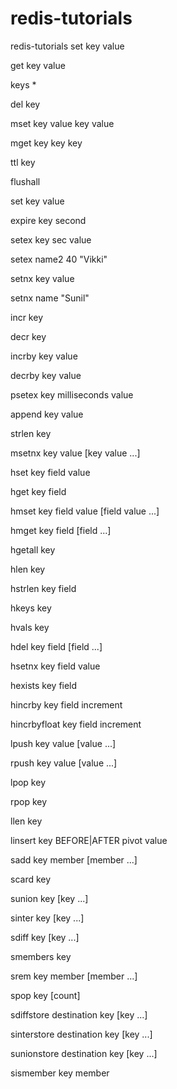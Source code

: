 # redis-tutorials
redis-tutorials
set key value

get key value

keys *

del key

mset key value key value

mget key key key

ttl key

flushall

set key value

expire key second

setex key sec value

setex name2 40 "Vikki"

setnx key value

setnx name "Sunil"



incr key

decr key

incrby key value

decrby key value

psetex key milliseconds value

append key value

strlen key

msetnx key value [key value ...] 


 hset key field value  
 
 hget key field  
 
 hmset key field value [field value ...]
 
 hmget key field [field ...]
 
 hgetall key 
 
 hlen key 
 
 hstrlen key field  
 
 hkeys key 
 
 hvals key 

 hdel key field [field ...]

hsetnx key field value

hexists key field 

hincrby key field increment 
 
hincrbyfloat key field increment  

lpush key value [value ...]

rpush key value [value ...] 

lpop key 

rpop key

llen key

linsert key BEFORE|AFTER pivot value

sadd key member [member ...] 

scard key

sunion key [key ...] 

sinter key [key ...]    

sdiff key [key ...]   

smembers key  

srem key member [member ...]

spop key [count]

sdiffstore destination key [key ...] 

sinterstore destination key [key ...]

sunionstore destination key [key ...]

sismember key member

